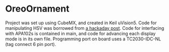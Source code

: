 # OreoOrnament

Project was set up using CubeMX, and created in Keil uVision5. Code for manipulating HSV was borrowed from [a hackaday post](https://hackaday.com/2018/06/18/buttery-smooth-fades-with-the-power-of-hsv/). Code for interfacing with APA102s is contained in main, and code for advancing each display mode is in its own file. Programming port on board uses a TC2030-IDC-NL (tag connect 6 pin port).
